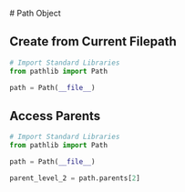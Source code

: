 # Path Object

## Create from Current Filepath
``` python
# Import Standard Libraries
from pathlib import Path

path = Path(__file__)
```

## Access Parents
``` python
# Import Standard Libraries
from pathlib import Path

path = Path(__file__)

parent_level_2 = path.parents[2]
```
